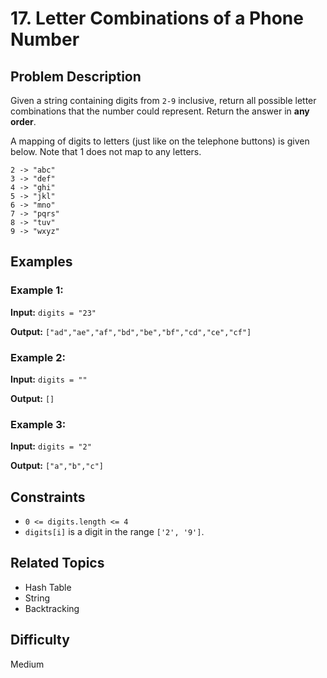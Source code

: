# 17. Letter Combinations of a Phone Number

## Problem Description

Given a string containing digits from `2-9` inclusive, return all possible letter combinations that the number could represent. Return the answer in **any order**.

A mapping of digits to letters (just like on the telephone buttons) is given below. Note that 1 does not map to any letters.

```
2 -> "abc"
3 -> "def"
4 -> "ghi"
5 -> "jkl"
6 -> "mno"
7 -> "pqrs"
8 -> "tuv"
9 -> "wxyz"
```

## Examples

### Example 1:

**Input:** `digits = "23"`

**Output:** `["ad","ae","af","bd","be","bf","cd","ce","cf"]`

### Example 2:

**Input:** `digits = ""`

**Output:** `[]`

### Example 3:

**Input:** `digits = "2"`

**Output:** `["a","b","c"]`

## Constraints

- `0 <= digits.length <= 4`
- `digits[i]` is a digit in the range `['2', '9']`.

## Related Topics

- Hash Table
- String
- Backtracking

## Difficulty

Medium